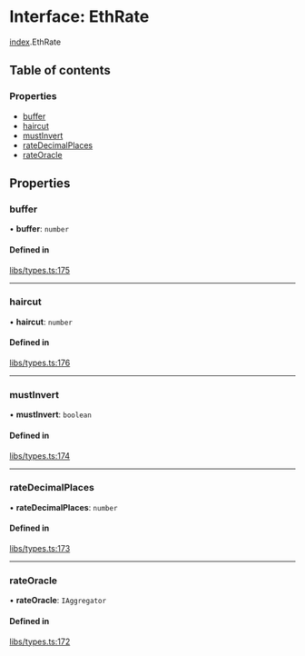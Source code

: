 # Interface: EthRate

[index](../modules/index.md).EthRate

## Table of contents

### Properties

- [buffer](index.EthRate.md#buffer)
- [haircut](index.EthRate.md#haircut)
- [mustInvert](index.EthRate.md#mustinvert)
- [rateDecimalPlaces](index.EthRate.md#ratedecimalplaces)
- [rateOracle](index.EthRate.md#rateoracle)

## Properties

### buffer

• **buffer**: `number`

#### Defined in

[libs/types.ts:175](https://github.com/notional-finance/sdk-v2/blob/fc3a95f/src/libs/types.ts#L175)

___

### haircut

• **haircut**: `number`

#### Defined in

[libs/types.ts:176](https://github.com/notional-finance/sdk-v2/blob/fc3a95f/src/libs/types.ts#L176)

___

### mustInvert

• **mustInvert**: `boolean`

#### Defined in

[libs/types.ts:174](https://github.com/notional-finance/sdk-v2/blob/fc3a95f/src/libs/types.ts#L174)

___

### rateDecimalPlaces

• **rateDecimalPlaces**: `number`

#### Defined in

[libs/types.ts:173](https://github.com/notional-finance/sdk-v2/blob/fc3a95f/src/libs/types.ts#L173)

___

### rateOracle

• **rateOracle**: `IAggregator`

#### Defined in

[libs/types.ts:172](https://github.com/notional-finance/sdk-v2/blob/fc3a95f/src/libs/types.ts#L172)

